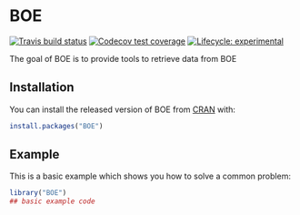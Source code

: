 
<!-- README.md is generated from README.Rmd. Please edit that file -->

# BOE

<!-- badges: start -->

[![Travis build
status](https://travis-ci.org/llrs/BOE.svg?branch=master)](https://travis-ci.org/llrs/BOE)
[![Codecov test
coverage](https://codecov.io/gh/llrs/BOE/branch/master/graph/badge.svg)](https://codecov.io/gh/llrs/BOE?branch=master)
[![Lifecycle:
experimental](https://img.shields.io/badge/lifecycle-experimental-orange.svg)](https://www.tidyverse.org/lifecycle/#experimental)
<!-- badges: end -->

The goal of BOE is to provide tools to retrieve data from BOE

## Installation

You can install the released version of BOE from
[CRAN](https://CRAN.R-project.org) with:

``` r
install.packages("BOE")
```

## Example

This is a basic example which shows you how to solve a common problem:

``` r
library("BOE")
## basic example code
```

